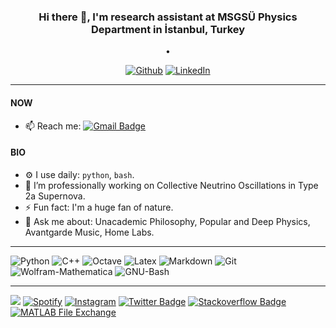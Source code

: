 <h3 align="center">Hi there 👋, I'm research assistant at MSGSÜ Physics Department in İstanbul, Turkey</h3>
<p align="center">•</p>
<p align="center"><a href="https://github.com/bulmust" target="_blank"><img alt="Github" src="https://img.shields.io/badge/GitHub-%2312100E.svg?&style=for-the-badge&logo=Github&logoColor=white" /></a> <a href="https://www.linkedin.com/in/taygun-bulmu%C5%9F-9932a658/" target="_blank"><img alt="LinkedIn" src="https://img.shields.io/badge/linkedin-%230077B5.svg?&style=for-the-badge&logo=linkedin&logoColor=white" /></a>
</p>

---
#### NOW
<!-- - ✨ I’m eager to transition in becoming a -->
- 📫 Reach me: [![Gmail Badge](https://img.shields.io/badge/-Gmail-c14438?style=flat-square&logo=Gmail&logoColor=white&link=mailto:samuelterra22@gmail.com)](mailto:bulmust@gmail.com)
#### BIO
<!-- - - 🌱 I’m currently learning Forinet products, Cisco CCNA. -->
- ⚙️ I use daily: `python`, `bash`.
- 🔭 I’m professionally working on Collective Neutrino Oscillations in Type 2a Supernova.
- ⚡️ Fun fact: I'm a huge fan of nature.
- 💬 Ask me about: Unacademic Philosophy, Popular and Deep Physics, Avantgarde Music, Home Labs.

---
![Python](https://img.shields.io/badge/Python-3776AB.svg?style=for-the-badge&logo=Python&logoColor=white)
![C++](https://img.shields.io/badge/C++-00599C.svg?style=for-the-badge&logo=C++&logoColor=white)
![Octave](https://img.shields.io/badge/OCTAVE-darkblue?style=for-the-badge&logo=octave&logoColor=fcd683)
![Latex](https://img.shields.io/badge/LaTeX-008080.svg?style=for-the-badge&logo=LaTeX&logoColor=white)
![Markdown](https://img.shields.io/badge/Markdown-000000.svg?style=for-the-badge&logo=Markdown&logoColor=white)
![Git](https://img.shields.io/badge/Git-F05032.svg?style=for-the-badge&logo=Git&logoColor=white)
![Wolfram-Mathematica](https://img.shields.io/badge/Wolfram%20Mathematica-DD1100.svg?style=for-the-badge&logo=Wolfram-Mathematica&logoColor=white)
![GNU-Bash](https://img.shields.io/badge/GNU%20Bash-4EAA25.svg?style=for-the-badge&logo=GNU-Bash&logoColor=white)

---

![](https://komarev.com/ghpvc/?username=bulmust)
[![Spotify](https://img.shields.io/badge/-Spotify-66b758?style=flat-square&labelColor=66b758&logo=spotify&logoColor=white&link=https://open.spotify.com/user/samuelterra22?si=20d86b9a591043b1)](https://open.spotify.com/user/11126742442)
[![Instagram](https://img.shields.io/badge/-Instagram-C13584?style=flat-square&labelColor=C13584&logo=instagram&logoColor=white&link=https://www.instagram.com/samuelterra22/)](https://www.instagram.com/bulmusi/)
[![Twitter Badge](https://img.shields.io/badge/-Twitter-1ca0f1?style=flat-square&labelColor=1ca0f1&logo=twitter&logoColor=white&link=https://twitter.com/samuelterra22)](https://twitter.com/TaygunBulmus)
[![Stackoverflow Badge](https://img.shields.io/badge/-Stackoverflow-4CA143?style=flat-square&logo=Stackoverflow&logoColor=white&link=https://stackoverflow.com/users/9738556/samuel)](https://stackoverflow.com/users/10640063/taygun-bulmu%c5%9f)
[![MATLAB File Exchange](https://www.mathworks.com/matlabcentral/images/matlab-file-exchange.svg)](https://nl.mathworks.com/matlabcentral/profile/authors/15217793)